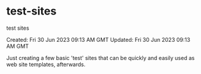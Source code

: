 # test-sites
test sites

Created: Fri 30 Jun 2023 09:13 AM GMT
Updated: Fri 30 Jun 2023 09:13 AM GMT

Just creating a few basic 'test' sites that can be quickly and easily used as web site templates, afterwards.

